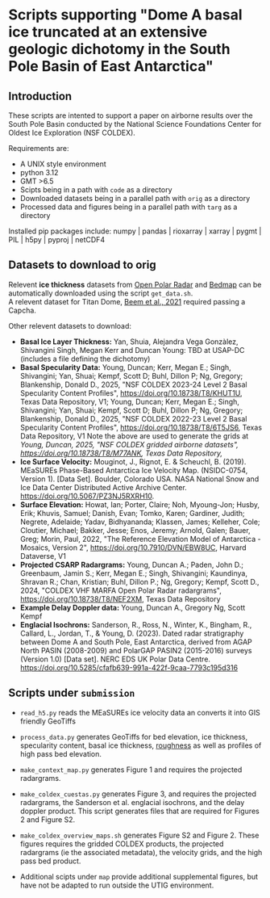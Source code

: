 # Scripts supporting "Dome A basal ice truncated at an extensive geologic dichotomy in the South Pole Basin of East Antarctica"

## Introduction
These scripts are intented to support a paper on airborne results over the South Pole Basin conducted by the National Science Foundations Center for Oldest Ice Exploration (NSF COLDEX).

Requirements are:
* A UNIX style environment
* python 3.12
* GMT >6.5
* Scipts being in a path with `code` as a directory
* Downloaded datasets being in a parallel path with `orig` as a directory
* Processed data and figures being in a parallel path with `targ` as a directory

Installed pip packages include:
numpy | pandas | rioxarray | xarray | pygmt | PIL | h5py | pyproj | netCDF4

## Datasets to download to orig
Relevent **ice thickness** datasets from [Open Polar Radar](https://www.openpolarradar.org) and [Bedmap](https://www.bas.ac.uk/project/bedmap/) can be automatically downloaded using the script `get_data.sh`.  
A relevent dataset for Titan Dome, [Beem et al., 2021](https://doi.org/10.15784/601437) required passing a Capcha.

Other relevent datasets to download:
* **Basal Ice Layer Thickness:** Yan, Shuia, Alejandra Vega Gonzàlez, Shivangini Singh, Megan Kerr and Duncan Young: TBD at USAP-DC (includes a file defining the dichotomy)
* **Basal Specularity Data:** Young, Duncan; Kerr, Megan E.; Singh, Shivangini; Yan, Shuai; Kempf, Scott D; Buhl, Dillon P; Ng, Gregory; Blankenship, Donald D., 2025, "NSF COLDEX 2023-24 Level 2 Basal Specularity Content Profiles", https://doi.org/10.18738/T8/KHUT1U, Texas Data Repository, V1; Young, Duncan; Kerr, Megan E.; Singh, Shivangini; Yan, Shuai; Kempf, Scott D; Buhl, Dillon P; Ng, Gregory; Blankenship, Donald D., 2025, "NSF COLDEX 2022-23 Level 2 Basal Specularity Content Profiles", https://doi.org/10.18738/T8/6T5JS6, Texas Data Repository, V1
Note the above are used to generate the grids at *Young, Duncan, 2025, "NSF COLDEX gridded airborne datasets", https://doi.org/10.18738/T8/M77ANK, Texas Data Repository,*
* **Ice Surface Velocity:** Mouginot, J., Rignot, E. & Scheuchl, B. (2019). MEaSUREs Phase-Based Antarctica Ice Velocity Map. (NSIDC-0754, Version 1). [Data Set]. Boulder, Colorado USA. NASA National Snow and Ice Data Center Distributed Active Archive Center. https://doi.org/10.5067/PZ3NJ5RXRH10.
* **Surface Elevation:** Howat, Ian; Porter, Claire; Noh, Myoung-Jon; Husby, Erik; Khuvis, Samuel; Danish, Evan; Tomko, Karen; Gardiner, Judith; Negrete, Adelaide; Yadav, Bidhyananda; Klassen, James; Kelleher, Cole; Cloutier, Michael; Bakker, Jesse; Enos, Jeremy; Arnold, Galen; Bauer, Greg; Morin, Paul, 2022, "The Reference Elevation Model of Antarctica - Mosaics, Version 2", https://doi.org/10.7910/DVN/EBW8UC, Harvard Dataverse, V1
* **Projected CSARP Radargrams:** Young, Duncan A.; Paden, John D.; Greenbaum, Jamin S.; Kerr, Megan E.; Singh, Shivangini; Kaundinya, Shravan R.; Chan, Kristian; Buhl, Dillon P.; Ng, Gregory; Kempf, Scott D., 2024, "COLDEX VHF MARFA Open Polar Radar radargrams", https://doi.org/10.18738/T8/NEF2XM, Texas Data Repository
* **Example Delay Doppler data:** Young, Duncan A., Gregory Ng, Scott Kempf
* **Englacial Isochrons:** Sanderson, R., Ross, N., Winter, K., Bingham, R., Callard, L., Jordan, T., & Young, D. (2023). Dated radar stratigraphy between Dome A and South Pole, East Antarctica, derived from AGAP North PASIN (2008-2009) and PolarGAP PASIN2 (2015-2016) surveys (Version 1.0) [Data set]. NERC EDS UK Polar Data Centre. https://doi.org/10.5285/cfafb639-991a-422f-9caa-7793c195d316

## Scripts under `submission`
* `read_h5.py` reads the MEaSUREs ice velocity data an converts it into GIS friendly GeoTiffs
* `process_data.py` generates GeoTiffs for bed elevation, ice thickness, specularity content, basal ice thickness, [roughness](http://dx.doi.org/10.1029/2000JE001429) as well as profiles of high pass bed elevation.
* `make_context_map.py` generates Figure 1 and requires the projected radargrams.
* `make_coldex_cuestas.py` generates Figure 3, and requires the projected radargrams, the Sanderson et al. englacial isochrons, and the delay doppler product.  This script generates files that are required for Figures 2 and Figure S2.
* `make_coldex_overview_maps.sh` generates Figure S2 and Figure 2.  These figures requires the gridded COLDEX products, the projected radargrams (ie the associated metadata), the velocity grids, and the high pass bed product.

* Additional scipts under `map` provide additional supplemental figures, but have not be adapted to run outside the UTIG environment.


